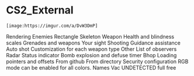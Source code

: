 # CS2_External 
    [image:https://imgur.com/a/DvW3DmP]
Rendering
Enemies
Rectangle
Skeleton
Weapon
Health and blindness scales
Grenades and weapons
Your sight
Shooting
Guidance assistance
Auto shot
Customization for each weapon type
Other
List of observers
Radar
Status indicator
Bomb explosion and defuse timer
Bhop
Loading pointers and offsets
From github
From directory
Security configuration
RGB mode can be enabled for all colors.
Names
Vac UNDETECTED
full free
